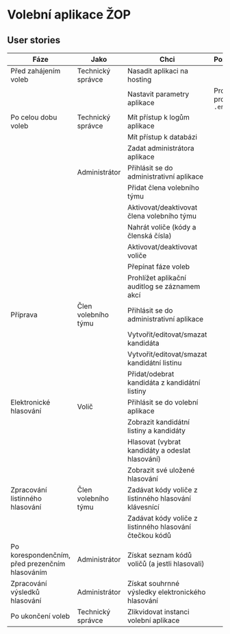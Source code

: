 # Volební aplikace ŽOP

## User stories

| Fáze | Jako | Chci | Poznámky | Hotovo |
|------|------|------|----------|--------|
| Před zahájením voleb | Technický správce | Nasadit aplikaci na hosting | | |
| | | Nastavit parametry aplikace | Proměnné prostředí v `.env` | |
| Po celou dobu voleb | Technický správce | Mít přístup k logům aplikace | | |
| | | Mít přístup k databázi | | |
| | | Zadat administrátora aplikace | | |
| | Administrátor | Přihlásit se do administrativní aplikace | | :tada: |
| | | Přidat člena volebního týmu | | :tada: |
| | | Aktivovat/deaktivovat člena volebního týmu | | |
| | | Nahrát voliče (kódy a členská čísla) | | :tada: |
| | | Aktivovat/deaktivovat voliče | | :tada: |
| | | Přepínat fáze voleb | | :tada: |
| | | Prohlížet aplikační auditlog se záznamem akcí | | |
| Příprava | Člen volebního týmu | Přihlásit se do administrativní aplikace | | :tada: |
| | | Vytvořit/editovat/smazat kandidáta | | :tada: |
| | | Vytvořit/editovat/smazat kandidátní listinu | | :tada: |
| | | Přidat/odebrat kandidáta z kandidátní listiny | | :tada: |
| Elektronické hlasování | Volič | Přihlásit se do volební aplikace | | :tada:|
| | | Zobrazit kandidátní listiny a kandidáty | | :tada: |
| | | Hlasovat (vybrat kandidáty a odeslat hlasování) | | :tada: |
| | | Zobrazit své uložené hlasování | | :tada: |
| Zpracování listinného hlasování | Člen volebního týmu | Zadávat kódy voliče z listinného hlasování klávesnící | | |
| | | Zadávat kódy voliče z listinného hlasování čtečkou kódů | | |
| Po korespondenčním, před prezenčním hlasováním | Administrátor | Získat seznam kódů voličů (a jestli hlasovali) | | |
| Zpracování výsledků hlasování | Administrátor | Získat souhrnné výsledky elektronického hlasování | | |
| Po ukončení voleb | Technický správce | Zlikvidovat instanci volební aplikace | | |
